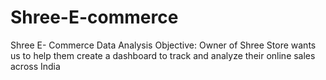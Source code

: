 # Shree-E-commerce
Shree E- Commerce Data Analysis
Objective: 
Owner of Shree Store wants us to help them create a dashboard to track and analyze their online sales across India
